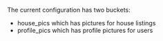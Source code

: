 The current configuration has two buckets:
- house_pics which has pictures for house listings
- profile_pics which has profile pictures for users
